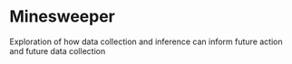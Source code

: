 # Minesweeper
Exploration of how data collection and inference can inform future action and future data collection

